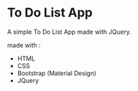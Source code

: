 # To Do List App
A simple To Do List App made with JQuery.

made with :
- HTML
- CSS
- Bootstrap (Material Design)
- JQuery